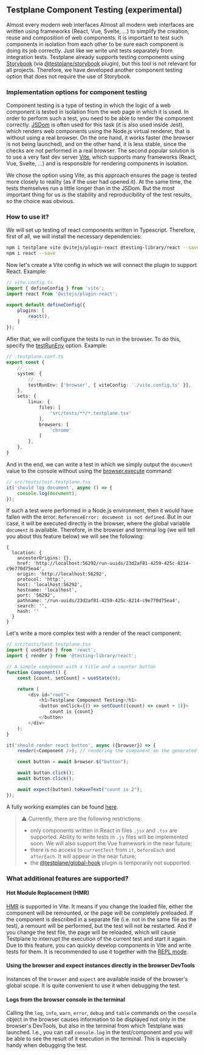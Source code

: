 ## Testplane Component Testing (experimental)

Almost every modern web interfaces
Almost all modern web interfaces are written using frameworks (React, Vue, Svelte, ...) to simplify the creation, reuse and composition of web components. It is important to test such components in isolation from each other to be sure each component is doing its job correctly. Just like we write unit tests separately from integration tests. Testplane already supports testing components using [Storybook](https://storybook.js.org/) (via [@testplane/storybook](https://github.com/gemini-testing/testplane-storybook) plugin), but this tool is not relevant for all projects. Therefore, we have developed another component testing option that does not require the use of Storybook.

### Implementation options for component testing

Component testing is a type of testing in which the logic of a web component is tested in isolation from the web page in which it is used. In order to perform such a test, you need to be able to render the component correctly. [JSDom](https://github.com/jsdom/jsdom) is often used for this task (it is also used inside Jest), which renders web components using the Node.js virtual renderer, that is without using a real browser. On the one hand, it works faster (the browser is not being launched), and on the other hand, it is less stable, since the checks are not performed in a real browser. The second popular solution is to use a very fast dev server [Vite](https://vitejs.dev/), which supports many frameworks (React, Vue, Svelte, ...) and is responsible for rendering components in isolation.

We chose the option using Vite, as this approach ensures the page is tested more closely to reality (as if the user had opened it). At the same time, the tests themselves run a little longer than in the JSDom. But the most important thing for us is the stability and reproducibility of the test results, so the choice was obvious.

### How to use it?

We will set up testing of react components written in Typescript. Therefore, first of all, we will install the necessary dependencies:

```bash
npm i testplane vite @vitejs/plugin-react @testing-library/react --save-dev
npm i react --save
```

Now let's create a Vite config in which we will connect the plugin to support React. Example:

```typescript
// vite.config.ts
import { defineConfig } from 'vite';
import react from '@vitejs/plugin-react';

export default defineConfig({
    plugins: [
        react(),
    ]
});
```

After that, we will configure the tests to run in the browser. To do this, specify the [testRunEnv](https://testplane.io/docs/v8/config/system/#testrunenv) option. Example:

```typescript
// .testplane.conf.ts
export const {
    // ...
    system: {
        // ...
        testRunEnv: ['browser', { viteConfig: './vite.config.ts' }],
    },
    sets: {
        linux: {
            files: [
                'src/tests/**/*.testplane.tsx'
            ],
            browsers: [
                'chrome'
            ]
        },
    },
}
```

And in the end, we can write a test in which we simply output the `document` value to the console without using the [browser.execute](https://webdriver.io/docs/api/browser/execute) command:

```typescript
// src/tests/test.testplane.tsx
it('should log document', async () => {
    console.log(document);
});
```

If such a test were performed in a Node.js environment, then it would have fallen with the error: `ReferenceError: document is not defined`. But in our case, it will be executed directly in the browser, where the global variable `document` is available. Therefore, in the browser and terminal log (we will tell you about this feature below) we will see the following:

```
{
  location: {
    ancestorOrigins: {},
    href: 'http://localhost:56292/run-uuids/23d2af81-4259-425c-8214-c9e770d75ea4',
    origin: 'http://localhost:56292',
    protocol: 'http:',
    host: 'localhost:56292',
    hostname: 'localhost',
    port: '56292',
    pathname: '/run-uuids/23d2af81-4259-425c-8214-c9e770d75ea4',
    search: '',
    hash: ''
  }
}
```

Let's write a more complex test with a render of the react component:

```typescript
// src/tests/test.testplane.tsx
import { useState } from 'react';
import { render } from '@testing-library/react';

// A simple component with a title and a counter button
function Component() {
    const [count, setCount] = useState(0);

    return (
        <div id="root">
            <h1>Testplane Component Testing</h1>
            <button onClick={() => setCount((count) => count + 1)}>
                count is {count}
            </button>
        </div>
    );
}

it('should render react button', async ({browser}) => {
    render(<Component />); // rendering the component on the generated Vite page

    const button = await browser.$("button");

    await button.click();
    await button.click();

    await expect(button).toHaveText("count is 2");
});
```

A fully working examples can be found [here](../examples/component-testing/).

> ⚠️ Currently, there are the following restrictions:
> - only components written in React in files `.jsx` and `.tsx` are supported. Ability to write tests in `.js` files will be implemented soon. We will also support the Vue framework in the near future;
> - there is no access to `currentTest` from `it`, `beforeEach` and `afterEach`. It will appear in the near future;
> - the [@testplane/global-hook](https://github.com/gemini-testing/testplane-global-hook) plugin is temporarily not supported.


### What additional features are supported?

#### Hot Module Replacement (HMR)

[HMR](https://vitejs.dev/guide/api-hmr.html) is supported in Vite. It means if you change the loaded file, either the component will be remounted, or the page will be completely preloaded. If the component is described in a separate file (i.e. not in the same file as the test), a remount will be performed, but the test will not be restarted. And if you change the test file, the page will be reloaded, which will cause Testplane to interrupt the execution of the current test and start it again. Due to this feature, you can quickly develop components in Vite and write tests for them. It is recommended to use it together with the [REPL mode](./cli.md#repl-mode).

#### Using the browser and expect instances directly in the browser DevTools

Instances of the `browser` and `expect` are available inside of the browser's global scope. It is quite convenient to use it when debugging the test.

#### Logs from the browser console in the terminal

Calling the `log`, `info`, `warn`, `error`, `debug` and `table` commands on the `console` object in the browser causes information to be displayed not only in the browser's DevTools, but also in the terminal from which Testplane was launched. I.e., you can call `console.log` in the test/component and you will be able to see the result of it execution in the terminal. This is especially handy when debugging the test.
